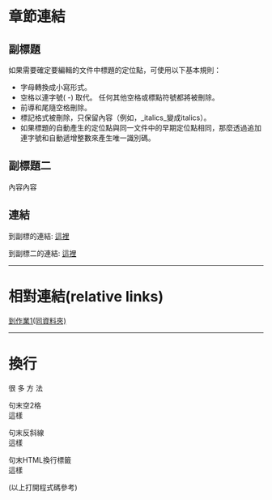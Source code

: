 # 章節連結

## 副標題

如果需要確定要編輯的文件中標題的定位點，可使用以下基本規則：

- 字母轉換成小寫形式。
- 空格以連字號( -) 取代。 任何其他空格或標點符號都將被刪除。
- 前導和尾隨空格刪除。
- 標記格式被刪除，只保留內容（例如，_italics_變成italics）。
- 如果標題的自動產生的定位點與同一文件中的早期定位點相同，那麼透過追加連字號和自動遞增整數來產生唯一識別碼。

## 副標題二

內容內容

## 連結

到副標的連結: [這裡](#副標題)

到副標二的連結: [這裡](#副標題二)

---

# 相對連結(relative links)

[到作業1(同資料夾)](./作業1.md)

---

# 換行

很
多
方
法

句末空2格  
這樣

句末反斜線\
這樣

句末HTML換行標籤<br/>
這樣

(以上打開程式碼參考)
